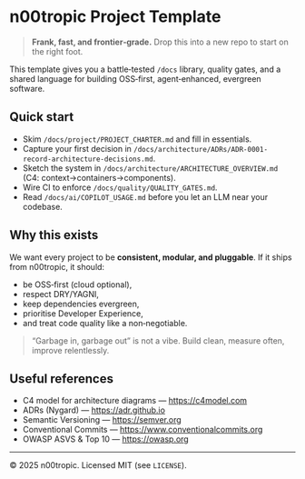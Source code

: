# n00tropic Project Template

> **Frank, fast, and frontier‑grade.** Drop this into a new repo to start on the right foot.

This template gives you a battle‑tested `/docs` library, quality gates, and a shared language for building OSS‑first, agent‑enhanced, evergreen software.

## Quick start
- Skim `/docs/project/PROJECT_CHARTER.md` and fill in essentials.
- Capture your first decision in `/docs/architecture/ADRs/ADR-0001-record-architecture-decisions.md`.
- Sketch the system in `/docs/architecture/ARCHITECTURE_OVERVIEW.md` (C4: context→containers→components).
- Wire CI to enforce `/docs/quality/QUALITY_GATES.md`.
- Read `/docs/ai/COPILOT_USAGE.md` before you let an LLM near your codebase.

## Why this exists
We want every project to be **consistent, modular, and pluggable**. If it ships from n00tropic, it should:
- be OSS‑first (cloud optional), 
- respect DRY/YAGNI,
- keep dependencies evergreen,
- prioritise Developer Experience,
- and treat code quality like a non‑negotiable.

> “Garbage in, garbage out” is not a vibe. Build clean, measure often, improve relentlessly.

## Useful references
- C4 model for architecture diagrams — https://c4model.com
- ADRs (Nygard) — https://adr.github.io
- Semantic Versioning — https://semver.org
- Conventional Commits — https://www.conventionalcommits.org
- OWASP ASVS & Top 10 — https://owasp.org

---

© 2025 n00tropic. Licensed MIT (see `LICENSE`).
